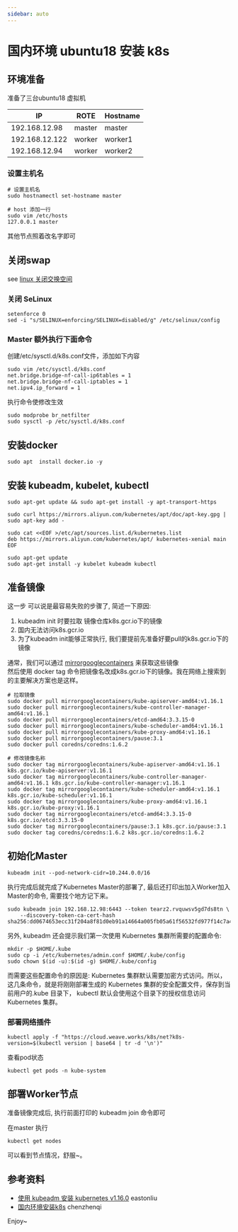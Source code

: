 ```yaml
---
sidebar: auto
---
```



# 国内环境 ubuntu18 安装 k8s

## 环境准备

准备了三台ubuntu18 虚拟机

|  IP   | ROTE  | Hostname |
|  ----  | ----  |----  |
| 192.168.12.98  | master | master |
| 192.168.12.122  | worker | worker1 |
| 192.168.12.94  | worker | worker2 |

### 设置主机名

```
# 设置主机名
sudo hostnamectl set-hostname master

# host 添加一行 
sudo vim /etc/hosts
127.0.0.1 master
```

其他节点照着改名字即可


## 关闭swap

see [linux 关闭交换空间](./linux-close-swap.md)

### 关闭 SeLinux

```
setenforce 0
sed -i "s/SELINUX=enforcing/SELINUX=disabled/g" /etc/selinux/config
```


### Master 额外执行下面命令

创建/etc/sysctl.d/k8s.conf文件，添加如下内容

```
sudo vim /etc/sysctl.d/k8s.conf
net.bridge.bridge-nf-call-ip6tables = 1
net.bridge.bridge-nf-call-iptables = 1
net.ipv4.ip_forward = 1
```

执行命令使修改生效

```
sudo modprobe br_netfilter
sudo sysctl -p /etc/sysctl.d/k8s.conf
```

## 安装docker

```
sudo apt  install docker.io -y
```

## 安装 kubeadm, kubelet, kubectl

```
sudo apt-get update && sudo apt-get install -y apt-transport-https

sudo curl https://mirrors.aliyun.com/kubernetes/apt/doc/apt-key.gpg | sudo apt-key add -

sudo cat <<EOF >/etc/apt/sources.list.d/kubernetes.list
deb https://mirrors.aliyun.com/kubernetes/apt/ kubernetes-xenial main
EOF

sudo apt-get update
sudo apt-get install -y kubelet kubeadm kubectl
```

## 准备镜像

这一步 可以说是最容易失败的步骤了, 简述一下原因:

1. kubeadm init 时要拉取 镜像仓库k8s.gcr.io下的镜像
2. 国内无法访问k8s.gcr.io
3. 为了kubeadm init能够正常执行, 我们要提前先准备好要pull的k8s.gcr.io下的镜像

通常，我们可以通过 [mirrorgooglecontainers](https://hub.docker.com/u/mirrorgooglecontainers) 来获取这些镜像  
然后使用 docker tag 命令把镜像名改成k8s.gcr.io下的镜像。我在网络上搜索到的主要解决方案也是这样。

```
# 拉取镜像
sudo docker pull mirrorgooglecontainers/kube-apiserver-amd64:v1.16.1
sudo docker pull mirrorgooglecontainers/kube-controller-manager-amd64:v1.16.1
sudo docker pull mirrorgooglecontainers/etcd-amd64:3.3.15-0
sudo docker pull mirrorgooglecontainers/kube-scheduler-amd64:v1.16.1
sudo docker pull mirrorgooglecontainers/kube-proxy-amd64:v1.16.1
sudo docker pull mirrorgooglecontainers/pause:3.1
sudo docker pull coredns/coredns:1.6.2

# 修改镜像名称
sudo docker tag mirrorgooglecontainers/kube-apiserver-amd64:v1.16.1 k8s.gcr.io/kube-apiserver:v1.16.1
sudo docker tag mirrorgooglecontainers/kube-controller-manager-amd64:v1.16.1 k8s.gcr.io/kube-controller-manager:v1.16.1
sudo docker tag mirrorgooglecontainers/kube-scheduler-amd64:v1.16.1 k8s.gcr.io/kube-scheduler:v1.16.1
sudo docker tag mirrorgooglecontainers/kube-proxy-amd64:v1.16.1 k8s.gcr.io/kube-proxy:v1.16.1
sudo docker tag mirrorgooglecontainers/etcd-amd64:3.3.15-0 k8s.gcr.io/etcd:3.3.15-0
sudo docker tag mirrorgooglecontainers/pause:3.1 k8s.gcr.io/pause:3.1
sudo docker tag coredns/coredns:1.6.2 k8s.gcr.io/coredns:1.6.2
```

## 初始化Master

```
kubeadm init --pod-network-cidr=10.244.0.0/16
```

执行完成后就完成了Kubernetes Master的部署了, 最后还打印出加入Worker加入Master的命令, 需要找个地方记下来。

```
sudo kubeadm join 192.168.12.98:6443 --token tearz2.rvquwsv5gd7ds8tn \
    --discovery-token-ca-cert-hash sha256:dd0674653ecc31f204a8f81d0eb91a14664a005fb05a61f56532fd977f14c7a4 
```

另外, kubeadm 还会提示我们第一次使用 Kubernetes 集群所需要的配置命令:

```
mkdir -p $HOME/.kube
sudo cp -i /etc/kubernetes/admin.conf $HOME/.kube/config
sudo chown $(id -u):$(id -g) $HOME/.kube/config
```

而需要这些配置命令的原因是: Kubernetes 集群默认需要加密方式访问。所以，这几条命令，就是将刚刚部署生成的 Kubernetes 集群的安全配置文件，保存到当前用户的.kube 目录下，
kubectl 默认会使用这个目录下的授权信息访问 Kubernetes 集群。

### 部署网络插件

```
kubectl apply -f "https://cloud.weave.works/k8s/net?k8s-version=$(kubectl version | base64 | tr -d '\n')"
```

查看pod状态

```
kubectl get pods -n kube-system
```

## 部署Worker节点

准备镜像完成后, 执行前面打印的 kubeadm join 命令即可

在master 执行

```
kubectl get nodes
```

可以看到节点情况，舒服~。

## 参考资料

- [使用 kubeadm 安装 kubernetes v1.16.0](https://www.cnblogs.com/chenzhenqi/p/10695959.html) eastonliu
- [国内环境安装k8s](https://www.cnblogs.com/eastonliu/p/11637929.html) chenzhenqi

Enjoy~